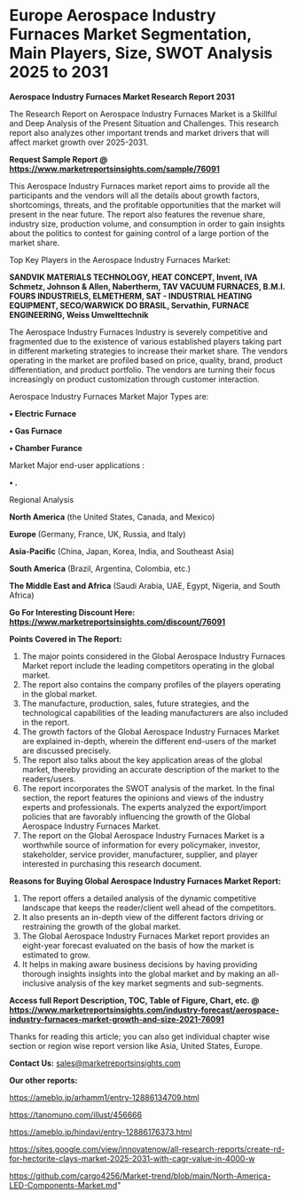 # Europe Aerospace Industry Furnaces Market Segmentation, Main Players, Size, SWOT Analysis 2025 to 2031

<strong>Aerospace Industry Furnaces Market Research Report 2031</strong>

The Research Report on Aerospace Industry Furnaces Market is a Skillful and Deep Analysis of the Present Situation and Challenges. This research report also analyzes other important trends and market drivers that will affect market growth over 2025-2031.

<strong>Request Sample Report @ <a href=https://www.marketreportsinsights.com/sample/76091>https://www.marketreportsinsights.com/sample/76091</a></strong>

This Aerospace Industry Furnaces market report aims to provide all the participants and the vendors will all the details about growth factors, shortcomings, threats, and the profitable opportunities that the market will present in the near future. The report also features the revenue share, industry size, production volume, and consumption in order to gain insights about the politics to contest for gaining control of a large portion of the market share.

Top Key Players in the Aerospace Industry Furnaces Market:

<strong>SANDVIK MATERIALS TECHNOLOGY, HEAT CONCEPT, Invent, IVA Schmetz, Johnson & Allen, Nabertherm, TAV VACUUM FURNACES, B.M.I. FOURS INDUSTRIELS, ELMETHERM, SAT - INDUSTRIAL HEATING EQUIPMENT, SECO/WARWICK DO BRASIL, Servathin, FURNACE ENGINEERING, Weiss Umwelttechnik</strong>

The Aerospace Industry Furnaces Industry is severely competitive and fragmented due to the existence of various established players taking part in different marketing strategies to increase their market share. The vendors operating in the market are profiled based on price, quality, brand, product differentiation, and product portfolio. The vendors are turning their focus increasingly on product customization through customer interaction.

Aerospace Industry Furnaces Market Major Types are:

<strong>• Electric Furnace

• Gas Furnace

• Chamber Furance</strong>

Market Major end-user applications :

<strong>• .</strong>

Regional Analysis

</u><strong><b>North America</b></strong> (the United States, Canada, and Mexico)

<strong><b>Europe </b></strong>(Germany, France, UK, Russia, and Italy)

<strong><b>Asia-Pacific</b></strong> (China, Japan, Korea, India, and Southeast Asia)

<strong><b>South America</b></strong> (Brazil, Argentina, Colombia, etc.)

<strong><b>The Middle East and Africa</b></strong> (Saudi Arabia, UAE, Egypt, Nigeria, and South Africa)

<strong>Go For Interesting Discount Here: <a href=https://www.marketreportsinsights.com/discount/76091>https://www.marketreportsinsights.com/discount/76091</a></strong>

<strong>Points Covered in The Report:</strong>
<ol>
  <li>The major points considered in the Global Aerospace Industry Furnaces Market report include the leading competitors operating in the global market.</li>
  <li>The report also contains the company profiles of the players operating in the global market.</li>
  <li>The manufacture, production, sales, future strategies, and the technological capabilities of the leading manufacturers are also included in the report.</li>
  <li>The growth factors of the Global Aerospace Industry Furnaces Market are explained in-depth, wherein the different end-users of the market are discussed precisely.</li>
  <li>The report also talks about the key application areas of the global market, thereby providing an accurate description of the market to the readers/users.</li>
  <li>The report incorporates the SWOT analysis of the market. In the final section, the report features the opinions and views of the industry experts and professionals. The experts analyzed the export/import policies that are favorably influencing the growth of the Global Aerospace Industry Furnaces Market.</li>
  <li>The report on the Global Aerospace Industry Furnaces Market is a worthwhile source of information for every policymaker, investor, stakeholder, service provider, manufacturer, supplier, and player interested in purchasing this research document.</li>
</ol>
<strong>Reasons for Buying Global Aerospace Industry Furnaces Market Report:</strong>

<ol>
  <li>The report offers a detailed analysis of the dynamic competitive landscape that keeps the reader/client well ahead of the competitors.</li>
  <li>It also presents an in-depth view of the different factors driving or restraining the growth of the global market.</li>
  <li>The Global Aerospace Industry Furnaces Market report provides an eight-year forecast evaluated on the basis of how the market is estimated to grow.</li>
  <li>It helps in making aware business decisions by having providing thorough insights insights into the global market and by making an all-inclusive analysis of the key market segments and sub-segments.</li>
</ol>
<strong>Access full Report Description, TOC, Table of Figure, Chart, etc. @ <a href=https://www.marketreportsinsights.com/industry-forecast/aerospace-industry-furnaces-market-growth-and-size-2021-76091>https://www.marketreportsinsights.com/industry-forecast/aerospace-industry-furnaces-market-growth-and-size-2021-76091</a></strong>


Thanks for reading this article; you can also get individual chapter wise section or region wise report version like Asia, United States, Europe.

<strong>Contact Us:</strong>
sales@marketreportsinsights.com

<strong>Our other reports:</strong>

<a href=https://ameblo.jp/arhamm1/entry-12886134709.html>https://ameblo.jp/arhamm1/entry-12886134709.html</a>

<a href=https://tanomuno.com/illust/456666>https://tanomuno.com/illust/456666</a>

<a href=https://ameblo.jp/hindavi/entry-12886176373.html>https://ameblo.jp/hindavi/entry-12886176373.html</a>

<a href=https://sites.google.com/view/innovatenow/all-research-reports/create-rd-for-hectorite-clays-market-2025-2031-with-cagr-value-in-4000-w>https://sites.google.com/view/innovatenow/all-research-reports/create-rd-for-hectorite-clays-market-2025-2031-with-cagr-value-in-4000-w</a>

<a href=https://github.com/cargo4256/Market-trend/blob/main/North-America-LED-Components-Market.md>https://github.com/cargo4256/Market-trend/blob/main/North-America-LED-Components-Market.md</a>"
